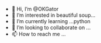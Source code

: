 - 👋 Hi, I’m @OKGator
- 👀 I’m interested in beautiful soup...
- 🌱 I’m currently learning ...python
- 💞️ I’m looking to collaborate on ...
- 📫 How to reach me ...

<!---
OKGator/OKGator is a ✨ special ✨ repository because its `README.md` (this file) appears on your GitHub profile.
You can click the Preview link to take a look at your changes.
--->

